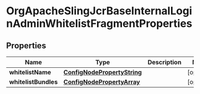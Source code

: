 
# OrgApacheSlingJcrBaseInternalLoginAdminWhitelistFragmentProperties

## Properties
Name | Type | Description | Notes
------------ | ------------- | ------------- | -------------
**whitelistName** | [**ConfigNodePropertyString**](ConfigNodePropertyString.md) |  |  [optional]
**whitelistBundles** | [**ConfigNodePropertyArray**](ConfigNodePropertyArray.md) |  |  [optional]



